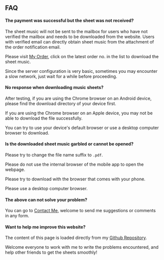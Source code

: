 ## FAQ

#### The payment was successful but the sheet was not received?

The sheet music will not be sent to the mailbox for users who have not verified the mailbox and needs to be downloaded from the website. Users with verified email can directly obtain sheet music from the attachment of the order notification email.

Please visit [My Order](/account_summary), click on the latest order no. in the list to download the sheet music.

Since the server configuration is very basic, sometimes you may encounter a slow network, just wait for a while before proceeding.

#### No response when downloading music sheets?

After testing, if you are using the Chrome browser on an Android device, please find the download directory of your device first.

If you are using the Chrome browser on an Apple device, you may not be able to download the file successfully.

You can try to use your device's default browser or use a desktop computer browser to download.

#### Is the downloaded sheet music garbled or cannot be opened?

Please try to change the file name suffix to `.pdf`.

Please do not use the internal browser of the mobile app to open the webpage.

Please try to download with the browser that comes with your phone.

Please use a desktop computer browser.

#### The above can not solve your problem?

You can go to [Contact Me](/contact), welcome to send me suggestions or comments in any form.

#### Want to help me improve this website?

The content of this page is loaded directly from my [Github Repository](https://github.com/PaRaD1SE98/MyBlogFAQ).

Welcome everyone to work with me to write the problems encountered, and help other friends to get the sheets smoothly!
